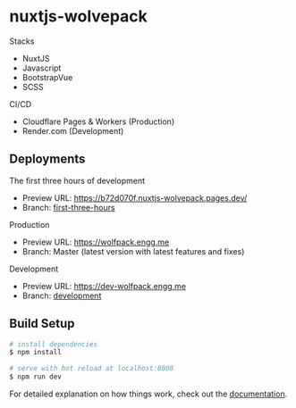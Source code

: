 # nuxtjs-wolvepack
Stacks
- NuxtJS
- Javascript
- BootstrapVue
- SCSS

CI/CD
- Cloudflare Pages & Workers (Production)
- Render.com (Development)

## Deployments

The first three hours of development
* Preview URL: https://b72d070f.nuxtjs-wolvepack.pages.dev/
* Branch: [first-three-hours](https://github.com/sg208/nuxtjs-wolvepack/tree/first-three-hours)

Production
* Preview URL: https://wolfpack.engg.me
* Branch: Master (latest version with latest features and fixes)

Development
* Preview URL: https://dev-wolfpack.engg.me
* Branch: [development](https://github.com/sg208/nuxtjs-wolvepack/tree/development)

## Build Setup

```bash
# install dependencies
$ npm install

# serve with hot reload at localhost:8000
$ npm run dev
```

For detailed explanation on how things work, check out the [documentation](https://nuxtjs.org).
